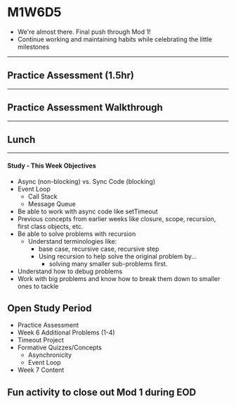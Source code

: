 # M1W6D5
- We're almost there. Final push through Mod 1!
- Continue working and maintaining habits while celebrating the little milestones

---

## Practice Assessment (1.5hr)

---

## Practice Assessment Walkthrough

---

## Lunch

---

#### Study - This Week Objectives
- Async (non-blocking) vs. Sync Code (blocking)
- Event Loop
  - Call Stack
  - Message Queue
- Be able to work with async code like setTimeout
- Previous concepts from earlier weeks like closure, scope, recursion, first class objects, etc.
- Be able to solve problems with recursion
  - Understand terminologies like:
    -  base case, recursive case, recursive step
    -  Using recursion to help solve the original problem by...
       -  solving many smaller sub-problems first.
- Understand how to debug problems
- Work with big problems and know how to break them down to smaller ones to tackle


## Open Study Period
- Practice Assessment
- Week 6 Additional Problems (1-4)
- Timeout Project
- Formative Quizzes/Concepts
  - Asynchronicity
  - Event Loop
- Week 7 Content

## Fun activity to close out Mod 1 during EOD

